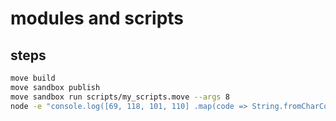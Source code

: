 # modules and scripts

## steps

```sh
move build
move sandbox publish
move sandbox run scripts/my_scripts.move --args 8
node -e "console.log([69, 118, 101, 110] .map(code => String.fromCharCode(code)).join(''))"
```
